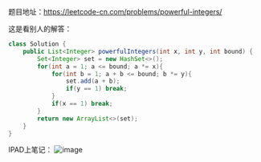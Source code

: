 题目地址：https://leetcode-cn.com/problems/powerful-integers/

这是看别人的解答：
``` java
class Solution {
    public List<Integer> powerfulIntegers(int x, int y, int bound) {
        Set<Integer> set = new HashSet<>();
        for(int a = 1; a <= bound; a *= x){
            for(int b = 1; a + b <= bound; b *= y){
                set.add(a + b);
                if(y == 1) break;
            }
            if(x == 1) break;
        }
        return new ArrayList<>(set);
    }
}
```

IPAD上笔记：
![image](https://github.com/miniCcc/leetcode-cc/blob/master/970-%E5%BC%BA%E6%95%B4%E6%95%B0/20200526101231.png)
